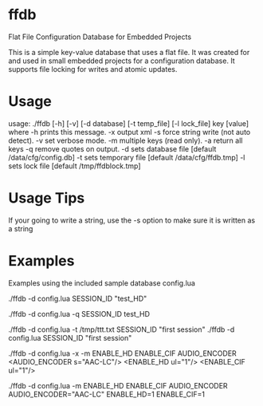 # ffdb
Flat File Configuration Database for Embedded Projects

This is a simple key-value database that uses a flat file.  It was created for and used in small embedded projects for a configuration database.  It supports file locking for writes and
atomic updates.

# Usage
usage: ./ffdb [-h] [-v] [-d database] [-t temp_file] [-l lock_file] key [value]
    where -h prints this message.
          -x output xml
          -s force string write (not auto detect).
          -v set verbose mode.
          -m multiple keys (read only).
          -a return all keys
          -q remove quotes on output.
          -d sets database file [default /data/cfg/config.db]
          -t sets temporary file [default /data/cfg/ffdb.tmp]
          -l sets lock file [default /tmp/ffdblock.tmp]

# Usage Tips
If your going to write a string, use the -s option to make sure it is written as a string


# Examples

Examples using the included sample database config.lua

./ffdb -d config.lua SESSION_ID
"test_HD"

./ffdb -d config.lua -q SESSION_ID
test_HD

./ffdb -d config.lua -t /tmp/ttt.txt SESSION_ID "first session"
./ffdb -d config.lua SESSION_ID
"first session"

./ffdb -d config.lua -x -m ENABLE_HD ENABLE_CIF AUDIO_ENCODER
<database>
<keys>
<AUDIO_ENCODER s="AAC-LC"/>
<ENABLE_HD ul="1"/>
<ENABLE_CIF ul="1"/>
</keys>
</database>

./ffdb -d config.lua -m ENABLE_HD ENABLE_CIF AUDIO_ENCODER
AUDIO_ENCODER="AAC-LC"
ENABLE_HD=1
ENABLE_CIF=1






